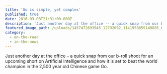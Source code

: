 ```yaml
---
title: 'Go is simple, yet complex'
published: true
date: 2016-03-08T21:31:00.000Z
description: 'Just another day at the office -- a quick snap from our b-roll shoot for an upcoming short on Artificial Intelligence and how it is set to beat the world champion in the 2,500 year old Chinese game Go.'
featured_image_path: /uploads/1457472693945_12792092_1141958659149885_6550988897571637162_o.jpg
category:
  - on-the-road
  - in-the-news
---
```



Just another day at the office – a quick snap from our b-roll shoot for an upcoming short on Artificial Intelligence and how it is set to beat the world champion in the 2,500 year old Chinese game Go.